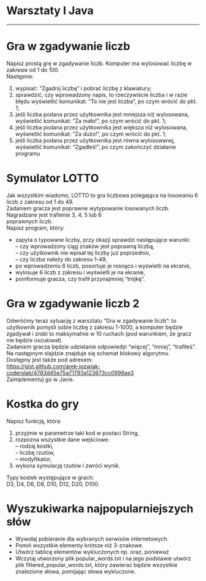 <h1><a id="Warsztaty_I_Java_0"></a>Warsztaty I Java</h1>
<hr>
<h1><a id="Gra_w_zgadywanie_liczb_2"></a>Gra w zgadywanie liczb</h1>
<p>Napisz prostą grę w zgadywanie liczb. Komputer ma wylosować liczbę w zakresie od 1 do 100.<br>
Następnie:</p>
<ol>
<li>wypisać: “Zgadnij liczbę” i pobrać liczbę z klawiatury;</li>
<li>sprawdzić, czy wprowadzony napis, to rzeczywiście liczba i w razie błędu wyświetlić komunikat: “To nie jest liczba”, po czym wrócić do pkt. 1;</li>
<li>jeśli liczba podana przez użytkownika jest mniejsza niż wylosowana, wyświetlić komunikat: “Za mało!”, po czym wrócić do pkt. 1;</li>
<li>jeśli liczba podana przez użytkownika jest większa niż wylosowana, wyświetlić komunikat: “Za dużo!”, po czym wrócić do pkt. 1;</li>
<li>jeśli liczba podana przez użytkownika jest równa wylosowanej, wyświetlić komunikat: “Zgadłeś!”, po czym zakończyć działanie programu</li>
</ol>
<h1><a id="Symulator_LOTTO_11"></a>Symulator LOTTO</h1>
<p>Jak wszystkim wiadomo, LOTTO to gra liczbowa polegająca na losowaniu 6 liczb z zakresu od 1 do 49.<br>
Zadaniem gracza jest poprawne wytypowanie losowanych liczb. Nagradzane jest trafienie 3, 4, 5 lub 6<br>
poprawnych liczb.<br>
Napisz program, który:</p>
<ul>
<li>zapyta o typowane liczby, przy okazji sprawdzi następujące warunki:<br>
–  czy wprowadzony ciąg znaków jest poprawną liczbą,<br>
– czy użytkownik nie wpisał tej liczby już poprzednio,<br>
– czy liczba należy do zakresu 1-49,</li>
<li>po wprowadzeniu 6 liczb, posortuje je rosnąco i wyświetli na ekranie,</li>
<li>wylosuje 6 liczb z zakresu i wyświetli je na ekranie,</li>
<li>poinformuje gracza, czy trafił przynajmniej “trójkę”.</li>
</ul>
<h1><a id="Gra_w_zgadywanie_liczb_2_23"></a>Gra w zgadywanie liczb 2</h1>
<p>Odwróćmy teraz sytuację z warsztatu “Gra w zgadywanie liczb”: to użytkownik pomyśli sobie liczbę z zakresu 1-1000, a komputer będzie zgadywał i zrobi to maksymalnie w 10 ruchach (pod warunkiem, że gracz nie będzie oszukiwał).<br>
Zadaniem gracza będzie udzielanie odpowiedzi “więcej”, “mniej”, “trafiłeś”.<br>
Na następnym slajdzie znajduje się schemat blokowy algorytmu.<br>
Dostępny jest także pod adresem:<br>
<a href="https://gist.github.com/arek-jozwiak-coderslab/4783d45e75a71793a123673cc0998ae3">https://gist.github.com/arek-jozwiak-coderslab/4783d45e75a71793a123673cc0998ae3</a><br>
Zaimplementuj go w Javie.</p>
<h1><a id="Kostka_do_gry_30"></a>Kostka do gry</h1>
<p>Napisz funkcję, która:</p>
<ol>
<li>przyjmie w parametrze taki kod w postaci String,</li>
<li>rozpozna wszystkie dane wejściowe:<br>
– rodzaj kostki,<br>
– liczbę rzutów,<br>
– modyfikator,</li>
<li>wykona symulację rzutów i zwróci wynik.</li>
</ol>
<p>Typy kostek występujące w grach:<br>
D3, D4, D6, D8, D10, D12, D20, D100.</p>
<h1><a id="Wyszukiwarka_najpopularniejszych_sw_42"></a>Wyszukiwarka najpopularniejszych słów</h1>
<ul>
<li>Wywołaj pobieranie dla wybranych serwisów internetowych.</li>
<li>Pomiń wszystkie elementy krótsze niż 3-znakowe.</li>
<li>Utwórz tablicę elementów wykluczonych np. oraz, ponieważ</li>
<li>Wczytaj utworzony plik popular_words.txt i na jego podstawie utwórz plik filtered_popular_words.txt, który zawierać będzie wszystkie znalezione słowa, pomijając słowa wykluczone.</li>
</ul>